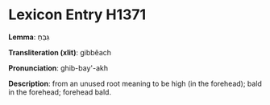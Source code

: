 # Lexicon Entry H1371

**Lemma**: גִּבֵּחַ

**Transliteration (xlit)**: gibbêach

**Pronunciation**: ghib-bay'-akh

**Description**:
from an unused root meaning to be high (in the forehead); bald in the forehead; forehead bald.
